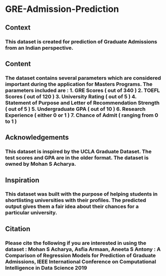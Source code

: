 # GRE-Admission-Prediction
## Context
### This dataset is created for prediction of Graduate Admissions from an Indian perspective.

## Content
### The dataset contains several parameters which are considered important during the application for Masters Programs. The parameters included are : 1. GRE Scores ( out of 340 ) 2. TOEFL Scores ( out of 120 ) 3. University Rating ( out of 5 ) 4. Statement of Purpose and Letter of Recommendation Strength ( out of 5 ) 5. Undergraduate GPA ( out of 10 ) 6. Research Experience ( either 0 or 1 ) 7. Chance of Admit ( ranging from 0 to 1 )

## Acknowledgements
### This dataset is inspired by the UCLA Graduate Dataset. The test scores and GPA are in the older format. The dataset is owned by Mohan S Acharya.

## Inspiration
### This dataset was built with the purpose of helping students in shortlisting universities with their profiles. The predicted output gives them a fair idea about their chances for a particular university.

## Citation
### Please cite the following if you are interested in using the dataset : Mohan S Acharya, Asfia Armaan, Aneeta S Antony : A Comparison of Regression Models for Prediction of Graduate Admissions, IEEE International Conference on Computational Intelligence in Data Science 2019
